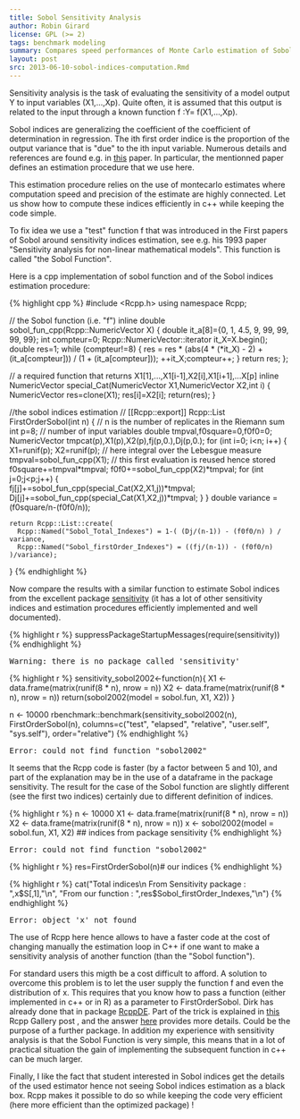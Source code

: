 ```yaml
---
title: Sobol Sensitivity Analysis
author: Robin Girard
license: GPL (>= 2)
tags: benchmark modeling
summary: Compares speed performances of Monte Carlo estimation of Sobol indices with Rcpp and sensitivity package
layout: post
src: 2013-06-10-sobol-indices-computation.Rmd
---
```


Sensitivity analysis is the task of evaluating the sensitivity of a model output Y to input variables  (X1,...,Xp). Quite often, it is assumed that this output is related to the input through a known function f :Y= f(X1,...,Xp). 

Sobol indices are generalizing the coefficient of the coefficient of  determination in regression. The ith first order indice is the proportion of the output variance that is "due" to the ith input variable. Numerous details and references are found e.g. in [this](http://www.sciencedirect.com/science/article/pii/S0378475400002706) paper. In particular, the mentionned paper defines an estimation procedure that we use here.

This estimation procedure relies on the use of montecarlo estimates where computation speed and precision of the estimate are highly connected.  Let us show how to compute these indices efficiently in c++ while keeping the code simple.  

To fix idea we use a "test" function f that was introduced in the First papers of Sobol around sensitivity indices estimation, see e.g. his 1993 paper "Sensitivity analysis for non-linear mathematical models". This function is called "the Sobol Function". 

Here is a cpp implementation of sobol function and of the Sobol indices estimation procedure:



{% highlight cpp %}
#include <Rcpp.h>
using namespace Rcpp;

// the Sobol function (i.e. "f")
inline double sobol_fun_cpp(Rcpp::NumericVector X) 
{
    double it_a[8]={0, 1, 4.5, 9, 99, 99, 99, 99};
    int compteur=0;
    Rcpp::NumericVector::iterator it_X=X.begin();
    double res=1;
    while (compteur!=8)
    {
        res = res * (abs(4 * (*it_X) - 2) + 
                    (it_a[compteur])) / (1 + (it_a[compteur]));
        ++it_X;compteur++;
    }
    return res;
};

// a required function that returns X1[1],...,X1[i-1],X2[i],X1[i+1],...X[p]
inline NumericVector special_Cat(NumericVector X1,NumericVector X2,int i)
{ 
  NumericVector res=clone(X1);
  res[i]=X2[i];
  return(res);
}


//the sobol indices estimation 
// [[Rcpp::export]]
Rcpp::List FirstOrderSobol(int n) {
  // n is the number of replicates in the Riemann sum
    int p=8; // number of input variables 
    double tmpval,f0square=0,f0f0=0;
    NumericVector tmpcat(p),X1(p),X2(p),fj(p,0.),Dj(p,0.);
    for (int i=0; i<n; i++)
    {
      X1=runif(p); X2=runif(p); // here integral over the Lebesgue measure
      tmpval=sobol_fun_cpp(X1); // this first evaluation is reused hence stored
      f0square+=tmpval*tmpval;
      f0f0+=sobol_fun_cpp(X2)*tmpval;
      for (int j=0;j<p;j++)
      {    
        fj[j]+=sobol_fun_cpp(special_Cat(X2,X1,j))*tmpval; 
        Dj[j]+=sobol_fun_cpp(special_Cat(X1,X2,j))*tmpval; 
      }
    }
    double variance = (f0square/n-(f0f0/n));

    return Rcpp::List::create(
      Rcpp::Named("Sobol_Total_Indexes") = 1-( (Dj/(n-1)) - (f0f0/n) ) / variance,
      Rcpp::Named("Sobol_firstOrder_Indexes") = ((fj/(n-1)) - (f0f0/n) )/variance);
}
{% endhighlight %}



Now compare the results with a similar function to estimate Sobol indices from the excellent package [sensitivity](http://cran.r-project.org/web/packages/sensitivity/index.html) (it has a lot of other sensitivity indices and estimation procedures efficiently implemented and well documented).


{% highlight r %}
suppressPackageStartupMessages(require(sensitivity))
{% endhighlight %}



<pre class="output">
Warning: there is no package called 'sensitivity'
</pre>



{% highlight r %}
sensitivity_sobol2002<-function(n){
  X1 <- data.frame(matrix(runif(8 * n), nrow = n))
  X2 <- data.frame(matrix(runif(8 * n), nrow = n))
  return(sobol2002(model = sobol.fun, X1, X2))
}

n <- 10000
rbenchmark::benchmark(sensitivity_sobol2002(n),
                      FirstOrderSobol(n),
                      columns=c("test", "elapsed",
                                "relative", "user.self", "sys.self"),
                      order="relative")
{% endhighlight %}



<pre class="output">
Error: could not find function &quot;sobol2002&quot;
</pre>


It seems that the Rcpp code is faster (by a factor between 5 and 10), and part of the explanation may be in the use of a dataframe in the package sensitivity. 
The result for the case of the Sobol function are slightly different (see the first two indices) certainly due to different definition of indices. 


{% highlight r %}
n <- 10000
X1 <- data.frame(matrix(runif(8 * n), nrow = n))
X2 <- data.frame(matrix(runif(8 * n), nrow = n))
x <- sobol2002(model = sobol.fun, X1, X2) ## indices from package sensitivity
{% endhighlight %}



<pre class="output">
Error: could not find function &quot;sobol2002&quot;
</pre>



{% highlight r %}
res=FirstOrderSobol(n)# our indices
{% endhighlight %}



{% highlight r %}
cat("Total indices\n From Sensitivity package : ",x$S[,1],"\n", 
    "From our function : ",res$Sobol_firstOrder_Indexes,"\n")
{% endhighlight %}



<pre class="output">
Error: object 'x' not found
</pre>


The use of Rcpp here hence allows to have a faster code at the cost of changing manually the estimation loop in C++ if one want to make a sensitivity analysis of another function (than the "Sobol function"). 

For standard users this migth be a cost difficult to afford. A solution to overcome this problem is to let the user supply the function f and even the distribution of x. This requires that you know how to pass a function (either implemented in c++ or in R) as a parameter to FirstOrderSobol. Dirk has already done that in package [RcppDE](http://cran.r-project.org/web/packages/RcppDE/index.html). Part of the trick is explained in [this](http://gallery.rcpp.org/articles/passing-cpp-function-pointers/) Rcpp Gallery post , and the  answer 
[here](https://stat.ethz.ch/pipermail/r-devel/2011-September/062052.html) provides more details. Could be the purpose of a further package. In addition my experience with sensitivity analysis is that the Sobol Function is very simple, this means that in a lot of practical situation the gain of implementing the subsequent function in c++ can be much larger. 

Finally, I like the fact that student interested in Sobol indices get the details of the used estimator hence not seeing Sobol indices estimation as a black box. Rcpp makes it possible to do so while keeping the code very efficient (here more efficient than the optimized package) ! 
